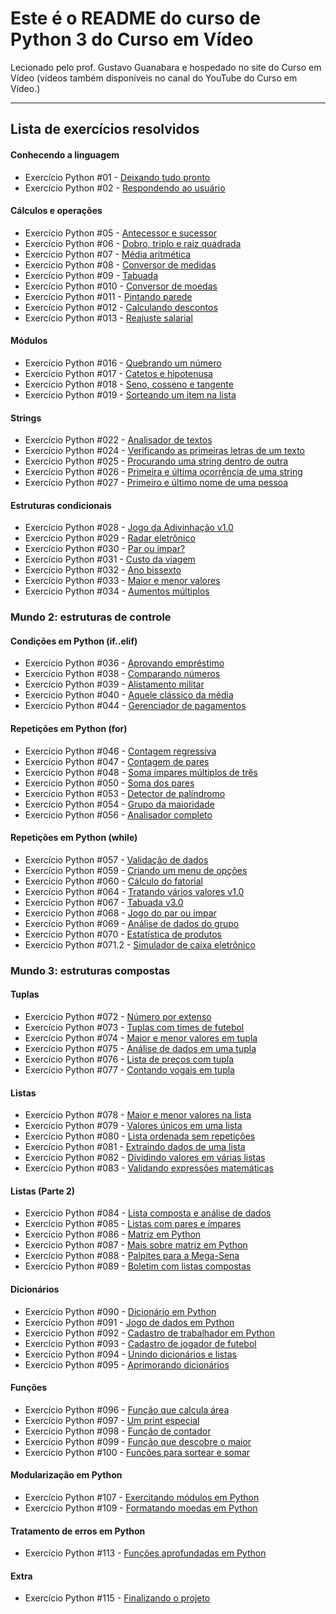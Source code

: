 # Este é o README do curso de Python 3 do Curso em Vídeo

Lecionado pelo prof. Gustavo Guanabara e hospedado no site do Curso em Vídeo (vídeos também disponíveis no canal do YouTube do Curso em Vídeo.)

---

## Lista de exercícios resolvidos

#### Conhecendo a linguagem

- Exercício Python #01 - [Deixando tudo pronto](https://github.com/WerickL/100-exercises-python/blob/main/Exercicios/ex1.py)
- Exercício Python #02 - [Respondendo ao usuário](https://github.com/WerickL/100-exercises-python/blob/main/Exercicios/ex2.py)


#### Cálculos e operações

- Exercício Python #05 - [Antecessor e sucessor](https://github.com/WerickL/100-exercises-python/blob/main/Exercicios/ex5.py)
- Exercício Python #06 - [Dobro, triplo e raiz quadrada](https://github.com/WerickL/100-exercises-python/blob/main/Exercicios/ex6.1.py)
- Exercício Python #07 - [Média aritmética](https://github.com/WerickL/100-exercises-python/blob/main/Exercicios/ex7.py)
- Exercício Python #08 - [Conversor de medidas](https://github.com/WerickL/100-exercises-python/blob/main/Exercicios/ex8.py)
- Exercício Python #09 - [Tabuada](https://github.com/WerickL/100-exercises-python/blob/main/Exercicios/ex9.py)
- Exercício Python #010 - [Conversor de moedas](https://github.com/WerickL/100-exercises-python/blob/main/Exercicios/ex10.py)
- Exercício Python #011 - [Pintando parede](https://github.com/WerickL/100-exercises-python/blob/main/Exercicios/ex11.py)
- Exercício Python #012 - [Calculando descontos](https://github.com/WerickL/100-exercises-python/blob/main/Exercicios/ex12.py)
- Exercício Python #013 - [Reajuste salarial](https://github.com/WerickL/100-exercises-python/blob/main/Exercicios/ex13.py)

#### Módulos

- Exercício Python #016 - [Quebrando um número](https://github.com/WerickL/100-exercises-python/blob/main/Exercicios/ex16.py)
- Exercício Python #017 - [Catetos e hipotenusa](https://github.com/WerickL/100-exercises-python/blob/main/Exercicios/ex17.py)
- Exercício Python #018 - [Seno, cosseno e tangente](https://github.com/WerickL/100-exercises-python/blob/main/Exercicios/ex18.py)
- Exercício Python #019 - [Sorteando um item na lista](https://github.com/WerickL/100-exercises-python/blob/main/Exercicios/ex19.py)

#### Strings

- Exercício Python #022 - [Analisador de textos](https://github.com/WerickL/100-exercises-python/blob/main/Exercicios/ex22.py)
- Exercício Python #024 - [Verificando as primeiras letras de um texto](https://github.com/WerickL/100-exercises-python/blob/main/Exercicios/ex24.py)
- Exercício Python #025 - [Procurando uma string dentro de outra](https://github.com/WerickL/100-exercises-python/blob/main/Exercicios/ex25.py)
- Exercício Python #026 - [Primeira e última ocorrência de uma string](https://github.com/WerickL/100-exercises-python/blob/main/Exercicios/ex26.py)
- Exercício Python #027 - [Primeiro e último nome de uma pessoa](https://github.com/WerickL/100-exercises-python/blob/main/Exercicios/ex27.py)

#### Estruturas condicionais

- Exercício Python #028 - [Jogo da Adivinhação v1.0](https://github.com/WerickL/100-exercises-python/blob/main/Exercicios/ex28.py)
- Exercício Python #029 - [Radar eletrônico](https://github.com/WerickL/100-exercises-python/blob/main/Exercicios/ex29.py)
- Exercício Python #030 - [Par ou ímpar?](https://github.com/WerickL/100-exercises-python/blob/main/Exercicios/ex30.py)
- Exercício Python #031 - [Custo da viagem](https://github.com/WerickL/100-exercises-python/blob/main/Exercicios/ex31.py)
- Exercício Python #032 - [Ano bissexto](https://github.com/WerickL/100-exercises-python/blob/main/Exercicios/ex32.py)
- Exercício Python #033 - [Maior e menor valores](https://github.com/WerickL/100-exercises-python/blob/main/Exercicios/ex33.py)
- Exercício Python #034 - [Aumentos múltiplos](https://github.com/WerickL/100-exercises-python/blob/main/Exercicios/ex34.py)

### Mundo 2: estruturas de controle

#### Condições em Python (if..elif)

- Exercício Python #036 - [Aprovando empréstimo](https://github.com/WerickL/100-exercises-python/blob/main/Exercicios/ex36.py)
- Exercício Python #038 - [Comparando números](https://github.com/WerickL/100-exercises-python/blob/main/Exercicios/ex38.py)
- Exercício Python #039 - [Alistamento militar](https://github.com/WerickL/100-exercises-python/blob/main/Exercicios/ex39.py)
- Exercício Python #040 - [Aquele clássico da média](https://github.com/WerickL/100-exercises-python/blob/main/Exercicios/ex40.py)
- Exercício Python #044 - [Gerenciador de pagamentos](https://github.com/WerickL/100-exercises-python/blob/main/Exercicios/ex44.py)

#### Repetições em Python (for)

- Exercício Python #046 - [Contagem regressiva](https://github.com/WerickL/100-exercises-python/blob/main/Exercicios/ex46.py)
- Exercício Python #047 - [Contagem de pares](https://github.com/WerickL/100-exercises-python/blob/main/Exercicios/ex47.py)
- Exercício Python #048 - [Soma ímpares múltiplos de três](https://github.com/WerickL/100-exercises-python/blob/main/Exercicios/ex48.py)
- Exercício Python #050 - [Soma dos pares](https://github.com/WerickL/100-exercises-python/blob/main/Exercicios/ex50.py)
- Exercício Python #053 - [Detector de palíndromo](https://github.com/WerickL/100-exercises-python/blob/main/Exercicios/ex53.py)
- Exercício Python #054 - [Grupo da maioridade](https://github.com/WerickL/100-exercises-python/blob/main/Exercicios/ex54.py)
- Exercício Python #056 - [Analisador completo](https://github.com/WerickL/100-exercises-python/blob/main/Exercicios/ex56.py)

#### Repetições em Python (while)

- Exercício Python #057 - [Validação de dados](https://github.com/WerickL/100-exercises-python/blob/main/Exercicios/ex57.py)
- Exercício Python #059 - [Criando um menu de opções](https://github.com/WerickL/100-exercises-python/blob/main/Exercicios/ex59.py)
- Exercício Python #060 - [Cálculo do fatorial](https://github.com/WerickL/100-exercises-python/blob/main/Exercicios/ex60.py)
- Exercício Python #064 - [Tratando vários valores v1.0](https://github.com/WerickL/100-exercises-python/blob/main/Exercicios/ex64.py)
- Exercício Python #067 - [Tabuada v3.0](https://github.com/WerickL/100-exercises-python/blob/main/Exercicios/ex67.py)
- Exercício Python #068 - [Jogo do par ou ímpar](https://github.com/WerickL/100-exercises-python/blob/main/Exercicios/ex68.py)
- Exercício Python #069 - [Análise de dados do grupo](https://github.com/WerickL/100-exercises-python/blob/main/Exercicios/ex69.py)
- Exercício Python #070 - [Estatística de produtos](https://github.com/WerickL/100-exercises-python/blob/main/Exercicios/ex70.py)
- Exercício Python #071.2 - [Simulador de caixa eletrônico](https://github.com/WerickL/100-exercises-python/blob/main/Exercicios/ex71.py)

### Mundo 3: estruturas compostas

#### Tuplas

- Exercício Python #072 - [Número por extenso](https://github.com/WerickL/100-exercises-python/blob/main/Exercicios/ex72.py)
- Exercício Python #073 - [Tuplas com times de futebol](https://github.com/WerickL/100-exercises-python/blob/main/Exercicios/ex73.py)
- Exercício Python #074 - [Maior e menor valores em tupla](https://github.com/WerickL/100-exercises-python/blob/main/Exercicios/ex74.py)
- Exercício Python #075 - [Análise de dados em uma tupla](https://github.com/WerickL/100-exercises-python/blob/main/Exercicios/ex75.py)
- Exercício Python #076 - [Lista de preços com tupla](https://github.com/WerickL/100-exercises-python/blob/main/Exercicios/ex76.py)
- Exercício Python #077 - [Contando vogais em tupla](https://github.com/WerickL/100-exercises-python/blob/main/Exercicios/ex77.py)

#### Listas

- Exercício Python #078 - [Maior e menor valores na lista](https://github.com/WerickL/100-exercises-python/blob/main/Exercicios/ex78.py)
- Exercício Python #079 - [Valores únicos em uma lista](https://github.com/WerickL/100-exercises-python/blob/main/Exercicios/ex79.py)
- Exercício Python #080 - [Lista ordenada sem repetições](https://github.com/WerickL/100-exercises-python/blob/main/Exercicios/ex80.py)
- Exercício Python #081 - [Extraindo dados de uma lista](https://github.com/WerickL/100-exercises-python/blob/main/Exercicios/ex81.py)
- Exercício Python #082 - [Dividindo valores em várias listas](https://github.com/WerickL/100-exercises-python/blob/main/Exercicios/ex82.py)
- Exercício Python #083 - [Validando expressões matemáticas](https://github.com/WerickL/100-exercises-python/blob/main/Exercicios/ex83.py)

#### Listas (Parte 2)

- Exercício Python #084 - [Lista composta e análise de dados](https://github.com/WerickL/100-exercises-python/blob/main/Exercicios/ex84.py)
- Exercício Python #085 - [Listas com pares e ímpares](https://github.com/WerickL/100-exercises-python/blob/main/Exercicios/ex85.py)
- Exercício Python #086 - [Matriz em Python](https://github.com/WerickL/100-exercises-python/blob/main/Exercicios/ex86.py)
- Exercício Python #087 - [Mais sobre matriz em Python](https://github.com/WerickL/100-exercises-python/blob/main/Exercicios/ex87.py)
- Exercício Python #088 - [Palpites para a Mega-Sena](https://github.com/WerickL/100-exercises-python/blob/main/Exercicios/ex88.py)
- Exercício Python #089 - [Boletim com listas compostas](https://github.com/WerickL/100-exercises-python/blob/main/Exercicios/ex89.py)

#### Dicionários

- Exercício Python #090 - [Dicionário em Python](https://github.com/WerickL/100-exercises-python/blob/main/Exercicios/ex90.py)
- Exercício Python #091 - [Jogo de dados em Python](https://github.com/WerickL/100-exercises-python/blob/main/Exercicios/ex91.py)
- Exercício Python #092 - [Cadastro de trabalhador em Python](https://github.com/WerickL/100-exercises-python/blob/main/Exercicios/ex92.py)
- Exercício Python #093 - [Cadastro de jogador de futebol](https://github.com/WerickL/100-exercises-python/blob/main/Exercicios/ex93.py)
- Exercício Python #094 - [Unindo dicionários e listas](https://github.com/WerickL/100-exercises-python/blob/main/Exercicios/ex94.py)
- Exercício Python #095 - [Aprimorando dicionários](https://github.com/WerickL/100-exercises-python/blob/main/Exercicios/ex95.py)

#### Funções

- Exercício Python #096 - [Função que calcula área](https://github.com/WerickL/100-exercises-python/blob/main/Exercicios/ex96.py)
- Exercício Python #097 - [Um print especial](https://github.com/WerickL/100-exercises-python/blob/main/Exercicios/ex97.py)
- Exercício Python #098 - [Função de contador](https://github.com/WerickL/100-exercises-python/blob/main/Exercicios/ex98.py)
- Exercício Python #099 - [Função que descobre o maior](https://github.com/WerickL/100-exercises-python/blob/main/Exercicios/ex99.py)
- Exercício Python #100 - [Funções para sortear e somar](https://github.com/WerickL/100-exercises-python/blob/main/Exercicios/ex100.py)


#### Modularização em Python

- Exercício Python #107 - [Exercitando módulos em Python](https://github.com/WerickL/100-exercises-python/blob/main/M%C3%B3dulos/ex107.py)
- Exercício Python #109 - [Formatando moedas em Python](https://github.com/WerickL/100-exercises-python/blob/main/M%C3%B3dulos/ex109.py)

#### Tratamento de erros em Python
- Exercício Python #113 - [Funções aprofundadas em Python](https://github.com/WerickL/100-exercises-python/blob/main/M%C3%B3dulos/ex113.py)  

#### Extra
- Exercício Python #115 - [Finalizando o projeto](https://github.com/WerickL/100-exercises-python/blob/main/M%C3%B3dulos/sistema-ex115.py)  
